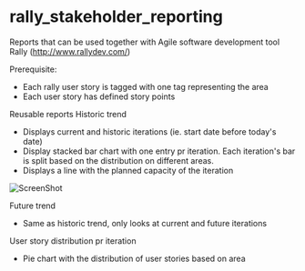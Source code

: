 rally_stakeholder_reporting
===========================

Reports that can be used together with Agile software development tool Rally (http://www.rallydev.com/)

Prerequisite: 
- Each rally user story is tagged with one tag representing the area
- Each user story has defined story points

Reusable reports
Historic trend
- Displays current and historic iterations (ie. start date before today's date)
- Display stacked bar chart with one entry pr iteration. Each iteration's bar is split based on the distribution on different areas.
- Displays a line with the planned capacity of the iteration

![ScreenShot](https://raw.github.com/elsewhat/rally_stakeholder_reporting/master/images/historic_trend_example.png)

Future trend
- Same as historic trend, only looks at current and future iterations

User story distribution pr iteration
- Pie chart with the distribution of user stories based on area